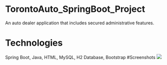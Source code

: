 # TorontoAuto_SpringBoot_Project
An auto dealer application that includes secured administrative features.
# Technologies
Spring Boot, Java, HTML, MySQL, H2 Database, Bootstrap
#Screenshots
![](screencapture-localhost-8080-2020-09-22-23_04_45.png)

